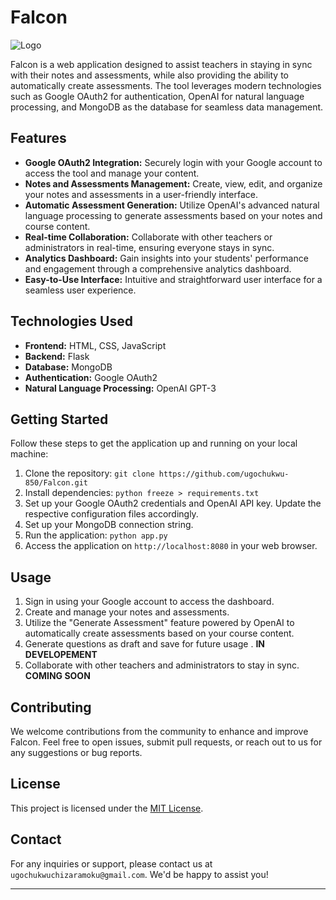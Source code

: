 # Falcon

![Logo](static/images/illustrations/xel.jpeg)

Falcon is a web application designed to assist teachers in staying in sync with their notes and assessments, while also providing the ability to automatically create assessments. The tool leverages modern technologies such as Google OAuth2 for authentication, OpenAI for natural language processing, and MongoDB as the database for seamless data management.

## Features

- **Google OAuth2 Integration:** Securely login with your Google account to access the tool and manage your content.
- **Notes and Assessments Management:** Create, view, edit, and organize your notes and assessments in a user-friendly interface.
- **Automatic Assessment Generation:** Utilize OpenAI's advanced natural language processing to generate assessments based on your notes and course content.
- **Real-time Collaboration:** Collaborate with other teachers or administrators in real-time, ensuring everyone stays in sync.
- **Analytics Dashboard:** Gain insights into your students' performance and engagement through a comprehensive analytics dashboard.
- **Easy-to-Use Interface:** Intuitive and straightforward user interface for a seamless user experience.

## Technologies Used

- **Frontend:** HTML, CSS, JavaScript
- **Backend:** Flask
- **Database:** MongoDB
- **Authentication:** Google OAuth2
- **Natural Language Processing:** OpenAI GPT-3

## Getting Started

Follow these steps to get the application up and running on your local machine:

1. Clone the repository: `git clone https://github.com/ugochukwu-850/Falcon.git`
2. Install dependencies: `python freeze > requirements.txt`
3. Set up your Google OAuth2 credentials and OpenAI API key. Update the respective configuration files accordingly.
4. Set up your MongoDB connection string.
5. Run the application: `python app.py`
6. Access the application on `http://localhost:8080` in your web browser.

## Usage

1. Sign in using your Google account to access the dashboard.
2. Create and manage your notes and assessments.
3. Utilize the "Generate Assessment" feature powered by OpenAI to automatically create assessments based on your course content.
4. Generate questions as draft and save for future usage . __IN DEVELOPEMENT__
4. Collaborate with other teachers and administrators to stay in sync. __COMING SOON__

## Contributing

We welcome contributions from the community to enhance and improve Falcon. Feel free to open issues, submit pull requests, or reach out to us for any suggestions or bug reports.

## License

This project is licensed under the [MIT License](LICENSE).

## Contact

For any inquiries or support, please contact us at `ugochukwuchizaramoku@gmail.com`. We'd be happy to assist you!

---

